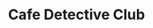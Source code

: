 --- 
title: "Cafe Detective Club"
publishdate: "2019-8-23T16:48:46+02:00"
src: "https://365manga.net/manga/cafe-detective-club"
image: "https://data.365manga.net/images/thumbnails/6434-cafe-detective-club.jpg"
description: "Tsubamegaoka Private Academy - All Girls' High School, located just inside the city and has clubs a plenty. From the common ones to some freakishly impressive ones, it varies greatly. It's always okay to make one, no matter what kind of club. It's not uncommon to see students join this school for the sole purpose of making a new club. But what happens when five girls want to make a…"
---